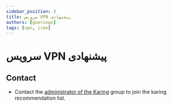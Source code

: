 ```yaml
---
sidebar_position: 3
title: سرویس VPN پیشنهادی
authors: [gooringx]
tags: [vpn, iran]
---
```

# سرویس VPN پیشنهادی

## Contact
- Contact the [administrator of the Karing](https://t.me/KaringApp) group to join the karing recommendation list.
